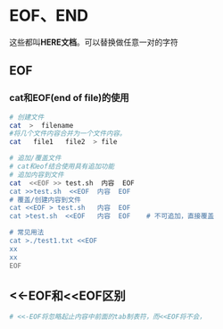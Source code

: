 # EOF、END

这些都叫**HERE文档**。可以替换做任意一对的字符

## EOF

### cat和EOF(end of file)的使用

```bash
# 创建文件
cat  >  filename
#将几个文件内容合并为一个文件内容。
cat   file1   file2  > file

# 追加/覆盖文件
# cat和eof结合使用具有追加功能
# 追加内容到文件
cat  <<EOF >> test.sh  内容  EOF
cat >>test.sh  <<EOF  内容  EOF
# 覆盖/创建内容到文件
cat <<EOF > test.sh   内容  EOF   
cat >test.sh  <<EOF   内容  EOF    # 不可追加，直接覆盖

# 常见用法
cat >./test1.txt <<EOF
xx
xx
EOF
```

## <<-EOF和<<EOF区别

```bash
# <<-EOF将忽略起止内容中前面的tab制表符，而<<EOF将不会，
```

